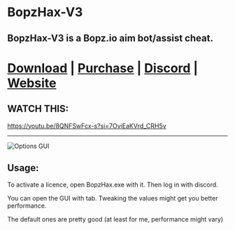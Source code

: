 
# BopzHax-V3

## BopzHax-V3 is a Bopz.io aim bot/assist cheat.

# [Download](https://github.com/Omena0/BopzHax/raw/main/dist/BopzHax-V3.exe) | [Purchase](https://discord.gg/8MrQAhDdbM) | [Discord](https://discord.gg/8MrQAhDdbM) | [Website](./static/index.html)

## WATCH THIS:
https://youtu.be/8QNFSwFcx-s?si=7OviEaKVrd_CRH5v

---

![Options GUI](https://github.com/user-attachments/assets/0e3f97db-5275-46f0-8622-fc7d62031f0a)

## Usage:

To activate a licence, open BopzHax.exe with it. Then log in with discord.

You can open the GUI with tab.
Tweaking the values might get you better performance.

The default ones are pretty good (at least for me, performance might vary)
